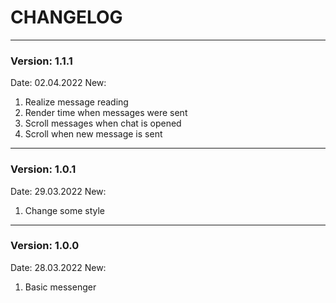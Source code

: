 # CHANGELOG

---

### Version: 1.1.1
Date: 02.04.2022
New:
1) Realize message reading
2) Render time when messages were sent
3) Scroll messages when chat is opened
4) Scroll when new message is sent

---

### Version: 1.0.1
Date: 29.03.2022
New:
1) Change some style

---

### Version: 1.0.0
Date: 28.03.2022
New: 
1) Basic messenger